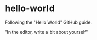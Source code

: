 # hello-world
Following the "Hello World" GitHub guide.

"In the editor, write a bit about yourself"
